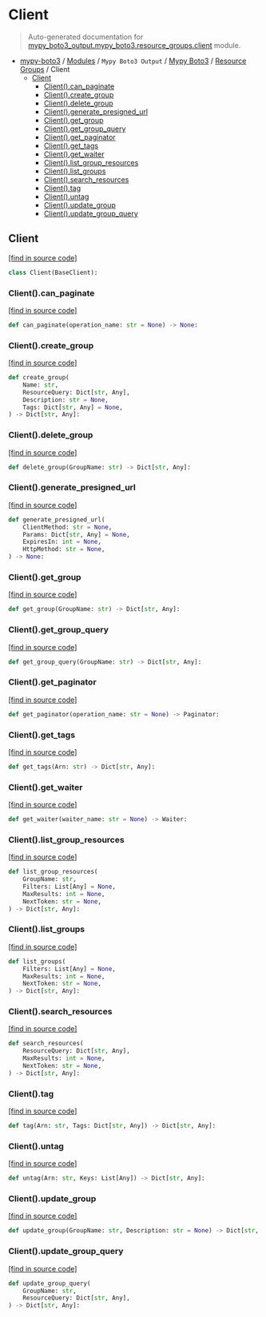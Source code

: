 # Client

> Auto-generated documentation for [mypy_boto3_output.mypy_boto3.resource_groups.client](https://github.com/vemel/mypy_boto3/blob/master/mypy_boto3_output/mypy_boto3/resource_groups/client.py) module.

- [mypy-boto3](../../../README.md#mypy_boto3) / [Modules](../../../MODULES.md#mypy-boto3-modules) / `Mypy Boto3 Output` / [Mypy Boto3](../index.md#mypy-boto3) / [Resource Groups](index.md#resource-groups) / Client
    - [Client](#client)
        - [Client().can_paginate](#clientcan_paginate)
        - [Client().create_group](#clientcreate_group)
        - [Client().delete_group](#clientdelete_group)
        - [Client().generate_presigned_url](#clientgenerate_presigned_url)
        - [Client().get_group](#clientget_group)
        - [Client().get_group_query](#clientget_group_query)
        - [Client().get_paginator](#clientget_paginator)
        - [Client().get_tags](#clientget_tags)
        - [Client().get_waiter](#clientget_waiter)
        - [Client().list_group_resources](#clientlist_group_resources)
        - [Client().list_groups](#clientlist_groups)
        - [Client().search_resources](#clientsearch_resources)
        - [Client().tag](#clienttag)
        - [Client().untag](#clientuntag)
        - [Client().update_group](#clientupdate_group)
        - [Client().update_group_query](#clientupdate_group_query)

## Client

[[find in source code]](https://github.com/vemel/mypy_boto3/blob/master/mypy_boto3_output/mypy_boto3/resource_groups/client.py#L12)

```python
class Client(BaseClient):
```

### Client().can_paginate

[[find in source code]](https://github.com/vemel/mypy_boto3/blob/master/mypy_boto3_output/mypy_boto3/resource_groups/client.py#L15)

```python
def can_paginate(operation_name: str = None) -> None:
```

### Client().create_group

[[find in source code]](https://github.com/vemel/mypy_boto3/blob/master/mypy_boto3_output/mypy_boto3/resource_groups/client.py#L19)

```python
def create_group(
    Name: str,
    ResourceQuery: Dict[str, Any],
    Description: str = None,
    Tags: Dict[str, Any] = None,
) -> Dict[str, Any]:
```

### Client().delete_group

[[find in source code]](https://github.com/vemel/mypy_boto3/blob/master/mypy_boto3_output/mypy_boto3/resource_groups/client.py#L29)

```python
def delete_group(GroupName: str) -> Dict[str, Any]:
```

### Client().generate_presigned_url

[[find in source code]](https://github.com/vemel/mypy_boto3/blob/master/mypy_boto3_output/mypy_boto3/resource_groups/client.py#L33)

```python
def generate_presigned_url(
    ClientMethod: str = None,
    Params: Dict[str, Any] = None,
    ExpiresIn: int = None,
    HttpMethod: str = None,
) -> None:
```

### Client().get_group

[[find in source code]](https://github.com/vemel/mypy_boto3/blob/master/mypy_boto3_output/mypy_boto3/resource_groups/client.py#L43)

```python
def get_group(GroupName: str) -> Dict[str, Any]:
```

### Client().get_group_query

[[find in source code]](https://github.com/vemel/mypy_boto3/blob/master/mypy_boto3_output/mypy_boto3/resource_groups/client.py#L47)

```python
def get_group_query(GroupName: str) -> Dict[str, Any]:
```

### Client().get_paginator

[[find in source code]](https://github.com/vemel/mypy_boto3/blob/master/mypy_boto3_output/mypy_boto3/resource_groups/client.py#L51)

```python
def get_paginator(operation_name: str = None) -> Paginator:
```

### Client().get_tags

[[find in source code]](https://github.com/vemel/mypy_boto3/blob/master/mypy_boto3_output/mypy_boto3/resource_groups/client.py#L55)

```python
def get_tags(Arn: str) -> Dict[str, Any]:
```

### Client().get_waiter

[[find in source code]](https://github.com/vemel/mypy_boto3/blob/master/mypy_boto3_output/mypy_boto3/resource_groups/client.py#L59)

```python
def get_waiter(waiter_name: str = None) -> Waiter:
```

### Client().list_group_resources

[[find in source code]](https://github.com/vemel/mypy_boto3/blob/master/mypy_boto3_output/mypy_boto3/resource_groups/client.py#L63)

```python
def list_group_resources(
    GroupName: str,
    Filters: List[Any] = None,
    MaxResults: int = None,
    NextToken: str = None,
) -> Dict[str, Any]:
```

### Client().list_groups

[[find in source code]](https://github.com/vemel/mypy_boto3/blob/master/mypy_boto3_output/mypy_boto3/resource_groups/client.py#L73)

```python
def list_groups(
    Filters: List[Any] = None,
    MaxResults: int = None,
    NextToken: str = None,
) -> Dict[str, Any]:
```

### Client().search_resources

[[find in source code]](https://github.com/vemel/mypy_boto3/blob/master/mypy_boto3_output/mypy_boto3/resource_groups/client.py#L79)

```python
def search_resources(
    ResourceQuery: Dict[str, Any],
    MaxResults: int = None,
    NextToken: str = None,
) -> Dict[str, Any]:
```

### Client().tag

[[find in source code]](https://github.com/vemel/mypy_boto3/blob/master/mypy_boto3_output/mypy_boto3/resource_groups/client.py#L88)

```python
def tag(Arn: str, Tags: Dict[str, Any]) -> Dict[str, Any]:
```

### Client().untag

[[find in source code]](https://github.com/vemel/mypy_boto3/blob/master/mypy_boto3_output/mypy_boto3/resource_groups/client.py#L92)

```python
def untag(Arn: str, Keys: List[Any]) -> Dict[str, Any]:
```

### Client().update_group

[[find in source code]](https://github.com/vemel/mypy_boto3/blob/master/mypy_boto3_output/mypy_boto3/resource_groups/client.py#L96)

```python
def update_group(GroupName: str, Description: str = None) -> Dict[str, Any]:
```

### Client().update_group_query

[[find in source code]](https://github.com/vemel/mypy_boto3/blob/master/mypy_boto3_output/mypy_boto3/resource_groups/client.py#L100)

```python
def update_group_query(
    GroupName: str,
    ResourceQuery: Dict[str, Any],
) -> Dict[str, Any]:
```
